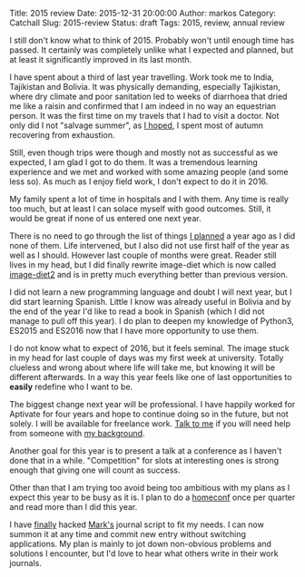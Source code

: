 Title: 2015 review
Date: 2015-12-31 20:00:00
Author: markos
Category: Catchall
Slug: 2015-review
Status: draft
Tags: 2015, review, annual review

I still don't know what to think of 2015. Probably won't until enough time has passed. It certainly was completely unlike what I expected and planned, but at least it significantly improved in its last month.

I have spent about a third of last year travelling. Work took me to India, Tajikistan and Bolivia. It was physically demanding, especially Tajikistan, where dry climate and poor sanitation led  to weeks of diarrhoea that dried me like a raisin and confirmed that I am indeed in no way an equestrian person. It was the first time on my travels that I had to visit a doctor. Not only did I not "salvage summer", as [I hoped]({filename}/late-2014-review.html), I spent most of autumn recovering from exhaustion.

Still, even though trips were though and mostly not as successful as we expected, I am glad I got to do them. It was a tremendous learning experience and we met and worked with some amazing people (and some less so). As much as I enjoy field work, I don't expect to do it in 2016.

My family spent a lot of time in hospitals and I with them. Any time is really too much, but at least I can solace myself with good outcomes. Still, it would be great if none of us entered one next year.

There is no need to go through the list of things [I planned]({filename}/late-2014-review.html) a year ago as I did none of them. Life intervened, but I also did not use first half of the year as well as I should. However last couple of months were great. Reader still lives in my head, but I did finally rewrite image-diet which is now called [image-diet2](https://github.com/samastur/image-diet2) and is in pretty much everything better than previous version. 

I did not learn a new programming language and doubt I will next year, but I did start learning Spanish. Little I know was already useful in Bolivia and by the end of the year I'd like to read a book in Spanish (which I did not manage to pull off this year). I do plan to deepen my knowledge of Python3, ES2015 and ES2016 now that I have more opportunity to use them.

I do not know what to expect of 2016, but it feels seminal. The image stuck in my head for last couple of days was my first week at university. Totally clueless and wrong about where  life will take me, but knowing it will be different afterwards. In a way this year feels like one of last opportunities to **easily** redefine who I want to be.

The biggest change next year will be professional. I have happily worked for Aptivate for four years and hope to continue doing so in the future, but not solely. I will be available for freelance work. [Talk to me](mailto:markos@gaivo.net) if you will need help from someone with [my background](http://si.linkedin.com/in/markosamastur).

Another goal for this year is to present a talk at a conference as I haven't done that in a while. "Competition" for slots at interesting ones is strong enough that giving one will count as success.

Other than that I am trying too avoid being too ambitious with my plans as I expect this year to be busy as it is. I plan to do a [homeconf]({filename}/homeconf.html) once per quarter and read more than I did this year.

I have [finally](https://github.com/samastur/vim-notebook) hacked [Mark's](http://bitterjug.com/) journal script to fit my needs. I can now summon it at any time and commit new entry without switching applications. My plan is mainly to jot down non-obvious problems and solutions I encounter, but I'd love to hear what others write in their work journals.
 